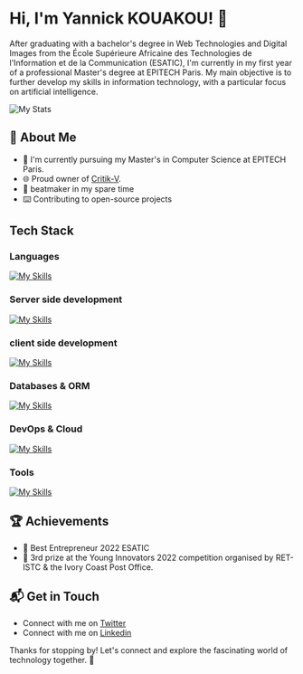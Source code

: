 # Hi, I'm Yannick KOUAKOU! 👋

After graduating with a bachelor's degree in Web Technologies and Digital Images from the École Supérieure Africaine des Technologies de l'Information et de la Communication (ESATIC), I'm currently in my first year of a professional Master's degree at EPITECH Paris. My main objective is to further develop my skills in information technology, with a particular focus on artificial intelligence.

![My Stats](https://github-readme-stats.vercel.app/api?username=yannick2009&theme=vue-dark&show_icons=true&hide_border=true&count_private=true)

## 🚀 About Me

- 🔭 I'm currently pursuing my Master's in Computer Science at EPITECH Paris.
- 🌐 Proud owner of [Critik-V](https://github.com/Critik-V).
- 🎹 beatmaker in my spare time
- ⌨️ Contributing to open-source projects

## Tech Stack

### Languages
[![My Skills](https://skillicons.dev/icons?i=go,js,ts,python,html,css)](https://skillicons.dev)
### Server side development
[![My Skills](https://skillicons.dev/icons?i=nodejs,bun,deno,express,nest,elysia)](https://skillicons.dev)
### client side development
[![My Skills](https://skillicons.dev/icons?i=vite,react,vue,pug,markdown,sass)](https://skillicons.dev)
### Databases & ORM
[![My Skills](https://skillicons.dev/icons?i=postgresql,mongodb,sqlite,redis,supabase,firebase,prisma)](https://skillicons.dev)
### DevOps & Cloud
[![My Skills](https://skillicons.dev/icons?i=docker,nginx,ansible,githubactions,aws,googlecloud,azure)](https://skillicons.dev)
### Tools
[![My Skills](https://skillicons.dev/icons?i=git,github,npm,pnpm,vitest,postman,vscode,figma)](https://skillicons.dev)


## 🏆 Achievements

- 🌟 Best Entrepreneur 2022 ESATIC
- 🌟 3rd prize at the Young Innovators 2022 competition organised by RET-ISTC & the Ivory Coast Post Office.


## 📬 Get in Touch

- Connect with me on [Twitter](https://twitter.com/home?lang=fr)
- Connect with me on [Linkedin](https://www.linkedin.com/in/yannick-k-946970200/)

Thanks for stopping by! Let's connect and explore the fascinating world of technology together. 🚀
